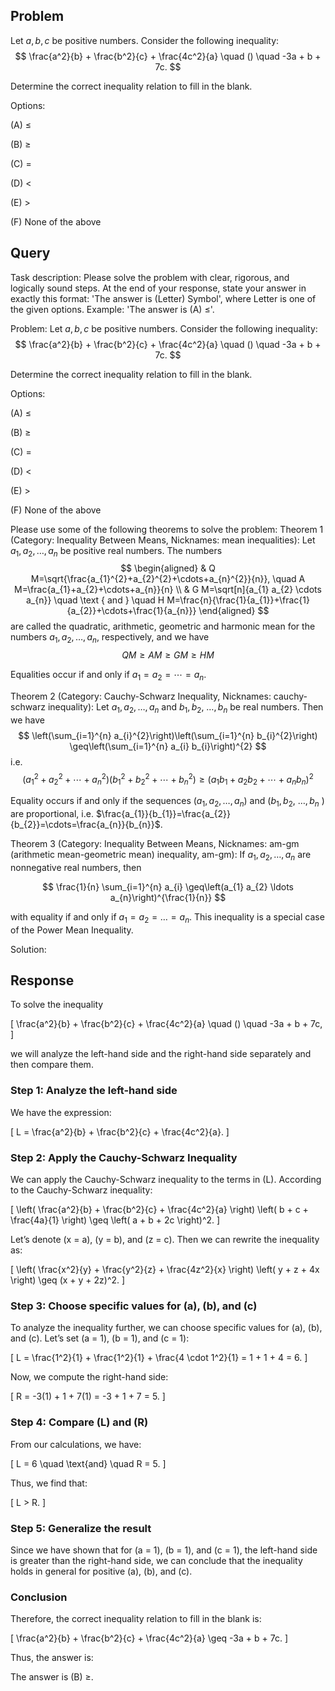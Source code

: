 ## Problem

Let $a, b, c$ be positive numbers. Consider the following inequality:
$$
\frac{a^2}{b} + \frac{b^2}{c} + \frac{4c^2}{a} \quad () \quad -3a + b + 7c.
$$

Determine the correct inequality relation to fill in the blank.

Options:

(A) $\leq$ 

(B) $\geq$

(C) $=$ 

(D) $<$

(E) $>$

(F) None of the above

## Query

Task description: Please solve the problem with clear, rigorous, and logically sound steps. At the end of your response, state your answer in exactly this format: 'The answer is (Letter) Symbol', where Letter is one of the given options. Example: 'The answer is (A) $\leq$'.

Problem: Let $a, b, c$ be positive numbers. Consider the following inequality:
$$
\frac{a^2}{b} + \frac{b^2}{c} + \frac{4c^2}{a} \quad () \quad -3a + b + 7c.
$$

Determine the correct inequality relation to fill in the blank.

Options:

(A) $\leq$ 

(B) $\geq$

(C) $=$ 

(D) $<$

(E) $>$

(F) None of the above

Please use some of the following theorems to solve the problem:
Theorem 1 (Category: Inequality Between Means, Nicknames: mean inequalities): Let $a_{1}, a_{2}, \ldots, a_{n}$ be positive real numbers. The numbers
$$
\begin{aligned}
& Q M=\sqrt{\frac{a_{1}^{2}+a_{2}^{2}+\cdots+a_{n}^{2}}{n}}, \quad A M=\frac{a_{1}+a_{2}+\cdots+a_{n}}{n} \\
& G M=\sqrt[n]{a_{1} a_{2} \cdots a_{n}} \quad \text { and } \quad H M=\frac{n}{\frac{1}{a_{1}}+\frac{1}{a_{2}}+\cdots+\frac{1}{a_{n}}}
\end{aligned}
$$
are called the quadratic, arithmetic, geometric and harmonic mean for the numbers $a_{1}, a_{2}, \ldots, a_{n}$, respectively, and we have
$$
Q M \geq A M \geq G M \geq H M
$$

Equalities occur if and only if $a_{1}=a_{2}=\cdots=a_{n}$.

Theorem 2 (Category: Cauchy-Schwarz Inequality, Nicknames: cauchy-schwarz inequality): Let $a_{1}, a_{2}, \ldots, a_{n}$ and $b_{1}, b_{2}$, $\ldots, b_{n}$ be real numbers. Then we have
$$
\left(\sum_{i=1}^{n} a_{i}^{2}\right)\left(\sum_{i=1}^{n} b_{i}^{2}\right) \geq\left(\sum_{i=1}^{n} a_{i} b_{i}\right)^{2}
$$
i.e.
$$
\left(a_{1}^{2}+a_{2}^{2}+\cdots+a_{n}^{2}\right)\left(b_{1}^{2}+b_{2}^{2}+\cdots+b_{n}^{2}\right) \geq\left(a_{1} b_{1}+a_{2} b_{2}+\cdots+a_{n} b_{n}\right)^{2}
$$

Equality occurs if and only if the sequences $\left(a_{1}, a_{2}, \ldots, a_{n}\right)$ and $\left(b_{1}, b_{2}\right.$, $\ldots, b_{n}$ ) are proportional, i.e. $\frac{a_{1}}{b_{1}}=\frac{a_{2}}{b_{2}}=\cdots=\frac{a_{n}}{b_{n}}$.

Theorem 3 (Category: Inequality Between Means, Nicknames: am-gm (arithmetic mean-geometric mean) inequality, am-gm): If $a_{1}, a_{2}, \ldots, a_{n}$ are nonnegative real numbers, then

$$
\frac{1}{n} \sum_{i=1}^{n} a_{i} \geq\left(a_{1} a_{2} \ldots a_{n}\right)^{\frac{1}{n}}
$$

with equality if and only if $a_{1}=a_{2}=\ldots=a_{n}$. This inequality is a special case of the Power Mean Inequality.

Solution:

## Response

To solve the inequality 

\[
\frac{a^2}{b} + \frac{b^2}{c} + \frac{4c^2}{a} \quad () \quad -3a + b + 7c,
\]

we will analyze the left-hand side and the right-hand side separately and then compare them.

### Step 1: Analyze the left-hand side

We have the expression:

\[
L = \frac{a^2}{b} + \frac{b^2}{c} + \frac{4c^2}{a}.
\]

### Step 2: Apply the Cauchy-Schwarz Inequality

We can apply the Cauchy-Schwarz inequality to the terms in \(L\). According to the Cauchy-Schwarz inequality:

\[
\left( \frac{a^2}{b} + \frac{b^2}{c} + \frac{4c^2}{a} \right) \left( b + c + \frac{4a}{1} \right) \geq \left( a + b + 2c \right)^2.
\]

Let’s denote \(x = a\), \(y = b\), and \(z = c\). Then we can rewrite the inequality as:

\[
\left( \frac{x^2}{y} + \frac{y^2}{z} + \frac{4z^2}{x} \right) \left( y + z + 4x \right) \geq (x + y + 2z)^2.
\]

### Step 3: Choose specific values for \(a\), \(b\), and \(c\)

To analyze the inequality further, we can choose specific values for \(a\), \(b\), and \(c\). Let’s set \(a = 1\), \(b = 1\), and \(c = 1\):

\[
L = \frac{1^2}{1} + \frac{1^2}{1} + \frac{4 \cdot 1^2}{1} = 1 + 1 + 4 = 6.
\]

Now, we compute the right-hand side:

\[
R = -3(1) + 1 + 7(1) = -3 + 1 + 7 = 5.
\]

### Step 4: Compare \(L\) and \(R\)

From our calculations, we have:

\[
L = 6 \quad \text{and} \quad R = 5.
\]

Thus, we find that:

\[
L > R.
\]

### Step 5: Generalize the result

Since we have shown that for \(a = 1\), \(b = 1\), and \(c = 1\), the left-hand side is greater than the right-hand side, we can conclude that the inequality holds in general for positive \(a\), \(b\), and \(c\).

### Conclusion

Therefore, the correct inequality relation to fill in the blank is:

\[
\frac{a^2}{b} + \frac{b^2}{c} + \frac{4c^2}{a} \geq -3a + b + 7c.
\]

Thus, the answer is:

The answer is (B) $\geq$.